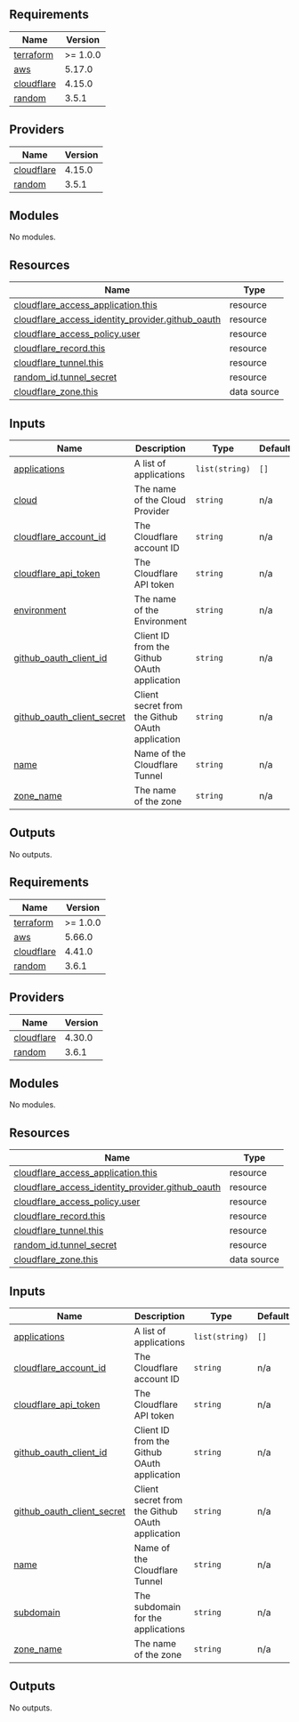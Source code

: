 ## Requirements

| Name                                                                        | Version  |
| --------------------------------------------------------------------------- | -------- |
| <a name="requirement_terraform"></a> [terraform](#requirement_terraform)    | >= 1.0.0 |
| <a name="requirement_aws"></a> [aws](#requirement_aws)                      | 5.17.0   |
| <a name="requirement_cloudflare"></a> [cloudflare](#requirement_cloudflare) | 4.15.0   |
| <a name="requirement_random"></a> [random](#requirement_random)             | 3.5.1    |

## Providers

| Name                                                                  | Version |
| --------------------------------------------------------------------- | ------- |
| <a name="provider_cloudflare"></a> [cloudflare](#provider_cloudflare) | 4.15.0  |
| <a name="provider_random"></a> [random](#provider_random)             | 3.5.1   |

## Modules

No modules.

## Resources

| Name                                                                                                                                                             | Type        |
| ---------------------------------------------------------------------------------------------------------------------------------------------------------------- | ----------- |
| [cloudflare_access_application.this](https://registry.terraform.io/providers/cloudflare/cloudflare/4.15.0/docs/resources/access_application)                     | resource    |
| [cloudflare_access_identity_provider.github_oauth](https://registry.terraform.io/providers/cloudflare/cloudflare/4.15.0/docs/resources/access_identity_provider) | resource    |
| [cloudflare_access_policy.user](https://registry.terraform.io/providers/cloudflare/cloudflare/4.15.0/docs/resources/access_policy)                               | resource    |
| [cloudflare_record.this](https://registry.terraform.io/providers/cloudflare/cloudflare/4.15.0/docs/resources/record)                                             | resource    |
| [cloudflare_tunnel.this](https://registry.terraform.io/providers/cloudflare/cloudflare/4.15.0/docs/resources/tunnel)                                             | resource    |
| [random_id.tunnel_secret](https://registry.terraform.io/providers/hashicorp/random/3.5.1/docs/resources/id)                                                      | resource    |
| [cloudflare_zone.this](https://registry.terraform.io/providers/cloudflare/cloudflare/4.15.0/docs/data-sources/zone)                                              | data source |

## Inputs

| Name                                                                                                               | Description                                     | Type           | Default | Required |
| ------------------------------------------------------------------------------------------------------------------ | ----------------------------------------------- | -------------- | ------- | :------: |
| <a name="input_applications"></a> [applications](#input_applications)                                              | A list of applications                          | `list(string)` | `[]`    |    no    |
| <a name="input_cloud"></a> [cloud](#input_cloud)                                                                   | The name of the Cloud Provider                  | `string`       | n/a     |   yes    |
| <a name="input_cloudflare_account_id"></a> [cloudflare\_account\_id](#input_cloudflare_account_id)                 | The Cloudflare account ID                       | `string`       | n/a     |   yes    |
| <a name="input_cloudflare_api_token"></a> [cloudflare\_api\_token](#input_cloudflare_api_token)                    | The Cloudflare API token                        | `string`       | n/a     |   yes    |
| <a name="input_environment"></a> [environment](#input_environment)                                                 | The name of the Environment                     | `string`       | n/a     |   yes    |
| <a name="input_github_oauth_client_id"></a> [github\_oauth\_client\_id](#input_github_oauth_client_id)             | Client ID from the Github OAuth application     | `string`       | n/a     |   yes    |
| <a name="input_github_oauth_client_secret"></a> [github\_oauth\_client\_secret](#input_github_oauth_client_secret) | Client secret from the Github OAuth application | `string`       | n/a     |   yes    |
| <a name="input_name"></a> [name](#input_name)                                                                      | Name of the Cloudflare Tunnel                   | `string`       | n/a     |   yes    |
| <a name="input_zone_name"></a> [zone\_name](#input_zone_name)                                                      | The name of the zone                            | `string`       | n/a     |   yes    |

## Outputs

No outputs.

<!-- BEGIN_TF_DOCS -->
## Requirements

| Name | Version |
|------|---------|
| <a name="requirement_terraform"></a> [terraform](#requirement\_terraform) | >= 1.0.0 |
| <a name="requirement_aws"></a> [aws](#requirement\_aws) | 5.66.0 |
| <a name="requirement_cloudflare"></a> [cloudflare](#requirement\_cloudflare) | 4.41.0 |
| <a name="requirement_random"></a> [random](#requirement\_random) | 3.6.1 |

## Providers

| Name | Version |
|------|---------|
| <a name="provider_cloudflare"></a> [cloudflare](#provider\_cloudflare) | 4.30.0 |
| <a name="provider_random"></a> [random](#provider\_random) | 3.6.1 |

## Modules

No modules.

## Resources

| Name | Type |
|------|------|
| [cloudflare_access_application.this](https://registry.terraform.io/providers/cloudflare/cloudflare/4.41.0/docs/resources/access_application) | resource |
| [cloudflare_access_identity_provider.github_oauth](https://registry.terraform.io/providers/cloudflare/cloudflare/4.41.0/docs/resources/access_identity_provider) | resource |
| [cloudflare_access_policy.user](https://registry.terraform.io/providers/cloudflare/cloudflare/4.41.0/docs/resources/access_policy) | resource |
| [cloudflare_record.this](https://registry.terraform.io/providers/cloudflare/cloudflare/4.41.0/docs/resources/record) | resource |
| [cloudflare_tunnel.this](https://registry.terraform.io/providers/cloudflare/cloudflare/4.41.0/docs/resources/tunnel) | resource |
| [random_id.tunnel_secret](https://registry.terraform.io/providers/hashicorp/random/3.6.1/docs/resources/id) | resource |
| [cloudflare_zone.this](https://registry.terraform.io/providers/cloudflare/cloudflare/4.41.0/docs/data-sources/zone) | data source |

## Inputs

| Name | Description | Type | Default | Required |
|------|-------------|------|---------|:--------:|
| <a name="input_applications"></a> [applications](#input\_applications) | A list of applications | `list(string)` | `[]` | no |
| <a name="input_cloudflare_account_id"></a> [cloudflare\_account\_id](#input\_cloudflare\_account\_id) | The Cloudflare account ID | `string` | n/a | yes |
| <a name="input_cloudflare_api_token"></a> [cloudflare\_api\_token](#input\_cloudflare\_api\_token) | The Cloudflare API token | `string` | n/a | yes |
| <a name="input_github_oauth_client_id"></a> [github\_oauth\_client\_id](#input\_github\_oauth\_client\_id) | Client ID from the Github OAuth application | `string` | n/a | yes |
| <a name="input_github_oauth_client_secret"></a> [github\_oauth\_client\_secret](#input\_github\_oauth\_client\_secret) | Client secret from the Github OAuth application | `string` | n/a | yes |
| <a name="input_name"></a> [name](#input\_name) | Name of the Cloudflare Tunnel | `string` | n/a | yes |
| <a name="input_subdomain"></a> [subdomain](#input\_subdomain) | The subdomain for the applications | `string` | n/a | yes |
| <a name="input_zone_name"></a> [zone\_name](#input\_zone\_name) | The name of the zone | `string` | n/a | yes |

## Outputs

No outputs.
<!-- END_TF_DOCS -->
